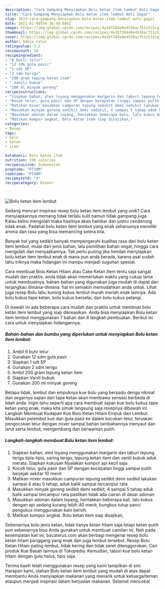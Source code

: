 ```yaml
---
description: "Cara Gampang Menyiapkan Bolu ketan item lembut Anti Gagal"
title: "Cara Gampang Menyiapkan Bolu ketan item lembut Anti Gagal"
slug: 3633-cara-gampang-menyiapkan-bolu-ketan-item-lembut-anti-gagal
date: 2021-01-08T04:38:49.648Z
image: https://img-global.cpcdn.com/recipes/4a16f284a0e4536a/751x532cq70/bolu-ketan-item-lembut-foto-resep-utama.jpg
thumbnail: https://img-global.cpcdn.com/recipes/4a16f284a0e4536a/751x532cq70/bolu-ketan-item-lembut-foto-resep-utama.jpg
cover: https://img-global.cpcdn.com/recipes/4a16f284a0e4536a/751x532cq70/bolu-ketan-item-lembut-foto-resep-utama.jpg
author: Adele Colon
ratingvalue: 3.3
reviewcount: 10
recipeingredient:
- "6 butir telur"
- "12 sdm gula pasir"
- "1 sdt SP"
- "2 sdm terigu"
- "200 gram tepung ketan item"
- " Vanili bubuk"
- "200 ml minyak goreng"
recipeinstructions:
- "Siapkan bahan, oles loyang menggunakan margarin dan taburi tepung terigu tipis-tipis, saring terigu, tepung ketan item dan vanili bubuk aduk merata. Siapkan kukusan Nyalakan kompor api kecil saja."
- "Kocok telur, gula pasir dan SP dengan kecepatan tinggi sampai putih berjejak sekitar 10 menit"
- "Matikan mixer masukkan campuran tepung sedikit demi sedikit lakukan sampai 4 atau 5 tahap, aduk balik sampai tercampur rata"
- "Masukkan minyak goreng sedikit demi sedikit, 4 sampai 5 tahap aduk balik sampai tercampur rata pastikan tidak ada cairan di dasar adonan"
- "Masukkan adonan dalam loyang, hentakkan beberapa kali. lalu kukus dengan api sedang kurang lebih 40 menit, bungkus tutup panci pengukus menggunakan kain bersih."
- "Matikan kompor angkat. Bolu ketan item siap disajikan,"
categories:
- Resep
tags:
- bolu
- ketan
- item

katakunci: bolu ketan item 
nutrition: 199 calories
recipecuisine: Indonesian
preptime: "PT19M"
cooktime: "PT48M"
recipeyield: "4"
recipecategory: Dinner

---
```



![Bolu ketan item lembut](https://img-global.cpcdn.com/recipes/4a16f284a0e4536a/751x532cq70/bolu-ketan-item-lembut-foto-resep-utama.jpg)

Sedang mencari inspirasi resep bolu ketan item lembut yang unik? Cara menyiapkannya memang tidak terlalu sulit namun tidak gampang juga. Kalau keliru mengolah maka hasilnya akan hambar dan justru cenderung tidak enak. Padahal bolu ketan item lembut yang enak seharusnya memiliki aroma dan rasa yang bisa memancing selera kita.

Banyak hal yang sedikit banyak mempengaruhi kualitas rasa dari bolu ketan item lembut, mulai dari jenis bahan, lalu pemilihan bahan segar, hingga cara mengolah dan menyajikannya. Tak perlu pusing jika hendak menyiapkan bolu ketan item lembut enak di mana pun anda berada, karena asal sudah tahu triknya maka hidangan ini mampu menjadi suguhan spesial.

Cara membuat Bolu Ketan Hitam atau Cake Ketan Item tentu saja sangat mudah dan praktis. anda tidak akan memerlukan waktu yang cukup lama untuk membuatnya. bahan-bahan yang digunakan juga mudah di dapat dan terjangkau dimana-dimana. hal ini semakin memudahkan anda untuk. Lihat juga resep Bolu labu kuning kukus lembut murah meriah enak lainnya. Ada bolu kukus tape ketan, bolu kukus berselai, dan bolu kukus pelangi.


Di bawah ini ada beberapa cara mudah dan praktis untuk membuat bolu ketan item lembut yang siap dikreasikan. Anda bisa menyiapkan Bolu ketan item lembut menggunakan 7 bahan dan 6 langkah pembuatan. Berikut ini cara untuk menyiapkan hidangannya.

<!--inarticleads1-->

##### Bahan-bahan dan bumbu yang diperlukan untuk menyiapkan Bolu ketan item lembut:

1. Ambil 6 butir telur
1. Gunakan 12 sdm gula pasir
1. Siapkan 1 sdt SP
1. Gunakan 2 sdm terigu
1. Ambil 200 gram tepung ketan item
1. Siapkan  Vanili bubuk
1. Gunakan 200 ml minyak goreng


Betapa tidak, lembut dan empuknya kue bolu yang berpadu denga nikmat dan segarnya sajian dari tape ketan akan membawa sensasi berbeda di lidah anda. Ingin tahu seperti apa cara membuat sajian kue bolu kukus tape ketan yang enak, maka kita simak langsung saja resepnya dibawah ini. Langkah Membuat Kudapan Kue Bolu Ketan Hitam Empuk dan Lembut. Masukkan pelembut kue dan gula pasir ke dalam kocokan telur, teruskan pengocokan telur dengan mixer sampai bahan tambahannya menyaut dan larut serta lembut, mengembang dan berwantan putih. 

<!--inarticleads2-->

##### Langkah-langkah membuat Bolu ketan item lembut:

1. Siapkan bahan, oles loyang menggunakan margarin dan taburi tepung terigu tipis-tipis, saring terigu, tepung ketan item dan vanili bubuk aduk merata. Siapkan kukusan Nyalakan kompor api kecil saja.
1. Kocok telur, gula pasir dan SP dengan kecepatan tinggi sampai putih berjejak sekitar 10 menit
1. Matikan mixer masukkan campuran tepung sedikit demi sedikit lakukan sampai 4 atau 5 tahap, aduk balik sampai tercampur rata
1. Masukkan minyak goreng sedikit demi sedikit, 4 sampai 5 tahap aduk balik sampai tercampur rata pastikan tidak ada cairan di dasar adonan
1. Masukkan adonan dalam loyang, hentakkan beberapa kali. lalu kukus dengan api sedang kurang lebih 40 menit, bungkus tutup panci pengukus menggunakan kain bersih.
1. Matikan kompor angkat. Bolu ketan item siap disajikan,


Sebenarnya bolu jenis ketan, tidak hanya ketan hitam saja tetapi ketan putih pun sebenarnya bisa Anda gunakan untuk membuat camilan ini. Nah pada kesempatan kali ini, bacaterus.com akan berbagi mengenai resep bolu ketan hitam panggang yang enak dan juga lembut tersebut. Resep Bolu Ketan Hitam paling lembut, tidak kering dan tidak seret ditenggorokan. Cari produk Kue Basah lainnya di Tokopedia. Kemudian, taburi kue bolu ketan hitam dengan gula halus, tipis saja. 

Terima kasih telah menggunakan resep yang kami tampilkan di sini. Harapan kami, olahan Bolu ketan item lembut yang mudah di atas dapat membantu Anda menyiapkan makanan yang menarik untuk keluarga/teman ataupun menjadi inspirasi dalam berjualan makanan. Selamat mencoba!
